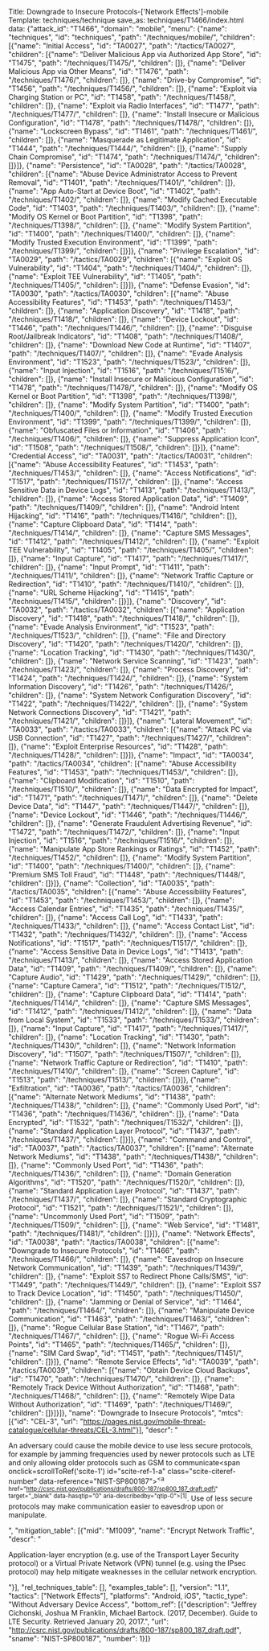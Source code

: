 Title: Downgrade to Insecure Protocols-['Network Effects']-mobile
Template: techniques/technique
save_as: techniques/T1466/index.html
data: {"attack_id": "T1466", "domain": "mobile", "menu": {"name": "techniques", "id": "techniques", "path": "/techniques/mobile/", "children": [{"name": "Initial Access", "id": "TA0027", "path": "/tactics/TA0027", "children": [{"name": "Deliver Malicious App via Authorized App Store", "id": "T1475", "path": "/techniques/T1475/", "children": []}, {"name": "Deliver Malicious App via Other Means", "id": "T1476", "path": "/techniques/T1476/", "children": []}, {"name": "Drive-by Compromise", "id": "T1456", "path": "/techniques/T1456/", "children": []}, {"name": "Exploit via Charging Station or PC", "id": "T1458", "path": "/techniques/T1458/", "children": []}, {"name": "Exploit via Radio Interfaces", "id": "T1477", "path": "/techniques/T1477/", "children": []}, {"name": "Install Insecure or Malicious Configuration", "id": "T1478", "path": "/techniques/T1478/", "children": []}, {"name": "Lockscreen Bypass", "id": "T1461", "path": "/techniques/T1461/", "children": []}, {"name": "Masquerade as Legitimate Application", "id": "T1444", "path": "/techniques/T1444/", "children": []}, {"name": "Supply Chain Compromise", "id": "T1474", "path": "/techniques/T1474/", "children": []}]}, {"name": "Persistence", "id": "TA0028", "path": "/tactics/TA0028", "children": [{"name": "Abuse Device Administrator Access to Prevent Removal", "id": "T1401", "path": "/techniques/T1401/", "children": []}, {"name": "App Auto-Start at Device Boot", "id": "T1402", "path": "/techniques/T1402/", "children": []}, {"name": "Modify Cached Executable Code", "id": "T1403", "path": "/techniques/T1403/", "children": []}, {"name": "Modify OS Kernel or Boot Partition", "id": "T1398", "path": "/techniques/T1398/", "children": []}, {"name": "Modify System Partition", "id": "T1400", "path": "/techniques/T1400/", "children": []}, {"name": "Modify Trusted Execution Environment", "id": "T1399", "path": "/techniques/T1399/", "children": []}]}, {"name": "Privilege Escalation", "id": "TA0029", "path": "/tactics/TA0029", "children": [{"name": "Exploit OS Vulnerability", "id": "T1404", "path": "/techniques/T1404/", "children": []}, {"name": "Exploit TEE Vulnerability", "id": "T1405", "path": "/techniques/T1405/", "children": []}]}, {"name": "Defense Evasion", "id": "TA0030", "path": "/tactics/TA0030", "children": [{"name": "Abuse Accessibility Features", "id": "T1453", "path": "/techniques/T1453/", "children": []}, {"name": "Application Discovery", "id": "T1418", "path": "/techniques/T1418/", "children": []}, {"name": "Device Lockout", "id": "T1446", "path": "/techniques/T1446/", "children": []}, {"name": "Disguise Root/Jailbreak Indicators", "id": "T1408", "path": "/techniques/T1408/", "children": []}, {"name": "Download New Code at Runtime", "id": "T1407", "path": "/techniques/T1407/", "children": []}, {"name": "Evade Analysis Environment", "id": "T1523", "path": "/techniques/T1523/", "children": []}, {"name": "Input Injection", "id": "T1516", "path": "/techniques/T1516/", "children": []}, {"name": "Install Insecure or Malicious Configuration", "id": "T1478", "path": "/techniques/T1478/", "children": []}, {"name": "Modify OS Kernel or Boot Partition", "id": "T1398", "path": "/techniques/T1398/", "children": []}, {"name": "Modify System Partition", "id": "T1400", "path": "/techniques/T1400/", "children": []}, {"name": "Modify Trusted Execution Environment", "id": "T1399", "path": "/techniques/T1399/", "children": []}, {"name": "Obfuscated Files or Information", "id": "T1406", "path": "/techniques/T1406/", "children": []}, {"name": "Suppress Application Icon", "id": "T1508", "path": "/techniques/T1508/", "children": []}]}, {"name": "Credential Access", "id": "TA0031", "path": "/tactics/TA0031", "children": [{"name": "Abuse Accessibility Features", "id": "T1453", "path": "/techniques/T1453/", "children": []}, {"name": "Access Notifications", "id": "T1517", "path": "/techniques/T1517/", "children": []}, {"name": "Access Sensitive Data in Device Logs", "id": "T1413", "path": "/techniques/T1413/", "children": []}, {"name": "Access Stored Application Data", "id": "T1409", "path": "/techniques/T1409/", "children": []}, {"name": "Android Intent Hijacking", "id": "T1416", "path": "/techniques/T1416/", "children": []}, {"name": "Capture Clipboard Data", "id": "T1414", "path": "/techniques/T1414/", "children": []}, {"name": "Capture SMS Messages", "id": "T1412", "path": "/techniques/T1412/", "children": []}, {"name": "Exploit TEE Vulnerability", "id": "T1405", "path": "/techniques/T1405/", "children": []}, {"name": "Input Capture", "id": "T1417", "path": "/techniques/T1417/", "children": []}, {"name": "Input Prompt", "id": "T1411", "path": "/techniques/T1411/", "children": []}, {"name": "Network Traffic Capture or Redirection", "id": "T1410", "path": "/techniques/T1410/", "children": []}, {"name": "URL Scheme Hijacking", "id": "T1415", "path": "/techniques/T1415/", "children": []}]}, {"name": "Discovery", "id": "TA0032", "path": "/tactics/TA0032", "children": [{"name": "Application Discovery", "id": "T1418", "path": "/techniques/T1418/", "children": []}, {"name": "Evade Analysis Environment", "id": "T1523", "path": "/techniques/T1523/", "children": []}, {"name": "File and Directory Discovery", "id": "T1420", "path": "/techniques/T1420/", "children": []}, {"name": "Location Tracking", "id": "T1430", "path": "/techniques/T1430/", "children": []}, {"name": "Network Service Scanning", "id": "T1423", "path": "/techniques/T1423/", "children": []}, {"name": "Process Discovery", "id": "T1424", "path": "/techniques/T1424/", "children": []}, {"name": "System Information Discovery", "id": "T1426", "path": "/techniques/T1426/", "children": []}, {"name": "System Network Configuration Discovery", "id": "T1422", "path": "/techniques/T1422/", "children": []}, {"name": "System Network Connections Discovery", "id": "T1421", "path": "/techniques/T1421/", "children": []}]}, {"name": "Lateral Movement", "id": "TA0033", "path": "/tactics/TA0033", "children": [{"name": "Attack PC via USB Connection", "id": "T1427", "path": "/techniques/T1427/", "children": []}, {"name": "Exploit Enterprise Resources", "id": "T1428", "path": "/techniques/T1428/", "children": []}]}, {"name": "Impact", "id": "TA0034", "path": "/tactics/TA0034", "children": [{"name": "Abuse Accessibility Features", "id": "T1453", "path": "/techniques/T1453/", "children": []}, {"name": "Clipboard Modification", "id": "T1510", "path": "/techniques/T1510/", "children": []}, {"name": "Data Encrypted for Impact", "id": "T1471", "path": "/techniques/T1471/", "children": []}, {"name": "Delete Device Data", "id": "T1447", "path": "/techniques/T1447/", "children": []}, {"name": "Device Lockout", "id": "T1446", "path": "/techniques/T1446/", "children": []}, {"name": "Generate Fraudulent Advertising Revenue", "id": "T1472", "path": "/techniques/T1472/", "children": []}, {"name": "Input Injection", "id": "T1516", "path": "/techniques/T1516/", "children": []}, {"name": "Manipulate App Store Rankings or Ratings", "id": "T1452", "path": "/techniques/T1452/", "children": []}, {"name": "Modify System Partition", "id": "T1400", "path": "/techniques/T1400/", "children": []}, {"name": "Premium SMS Toll Fraud", "id": "T1448", "path": "/techniques/T1448/", "children": []}]}, {"name": "Collection", "id": "TA0035", "path": "/tactics/TA0035", "children": [{"name": "Abuse Accessibility Features", "id": "T1453", "path": "/techniques/T1453/", "children": []}, {"name": "Access Calendar Entries", "id": "T1435", "path": "/techniques/T1435/", "children": []}, {"name": "Access Call Log", "id": "T1433", "path": "/techniques/T1433/", "children": []}, {"name": "Access Contact List", "id": "T1432", "path": "/techniques/T1432/", "children": []}, {"name": "Access Notifications", "id": "T1517", "path": "/techniques/T1517/", "children": []}, {"name": "Access Sensitive Data in Device Logs", "id": "T1413", "path": "/techniques/T1413/", "children": []}, {"name": "Access Stored Application Data", "id": "T1409", "path": "/techniques/T1409/", "children": []}, {"name": "Capture Audio", "id": "T1429", "path": "/techniques/T1429/", "children": []}, {"name": "Capture Camera", "id": "T1512", "path": "/techniques/T1512/", "children": []}, {"name": "Capture Clipboard Data", "id": "T1414", "path": "/techniques/T1414/", "children": []}, {"name": "Capture SMS Messages", "id": "T1412", "path": "/techniques/T1412/", "children": []}, {"name": "Data from Local System", "id": "T1533", "path": "/techniques/T1533/", "children": []}, {"name": "Input Capture", "id": "T1417", "path": "/techniques/T1417/", "children": []}, {"name": "Location Tracking", "id": "T1430", "path": "/techniques/T1430/", "children": []}, {"name": "Network Information Discovery", "id": "T1507", "path": "/techniques/T1507/", "children": []}, {"name": "Network Traffic Capture or Redirection", "id": "T1410", "path": "/techniques/T1410/", "children": []}, {"name": "Screen Capture", "id": "T1513", "path": "/techniques/T1513/", "children": []}]}, {"name": "Exfiltration", "id": "TA0036", "path": "/tactics/TA0036", "children": [{"name": "Alternate Network Mediums", "id": "T1438", "path": "/techniques/T1438/", "children": []}, {"name": "Commonly Used Port", "id": "T1436", "path": "/techniques/T1436/", "children": []}, {"name": "Data Encrypted", "id": "T1532", "path": "/techniques/T1532/", "children": []}, {"name": "Standard Application Layer Protocol", "id": "T1437", "path": "/techniques/T1437/", "children": []}]}, {"name": "Command and Control", "id": "TA0037", "path": "/tactics/TA0037", "children": [{"name": "Alternate Network Mediums", "id": "T1438", "path": "/techniques/T1438/", "children": []}, {"name": "Commonly Used Port", "id": "T1436", "path": "/techniques/T1436/", "children": []}, {"name": "Domain Generation Algorithms", "id": "T1520", "path": "/techniques/T1520/", "children": []}, {"name": "Standard Application Layer Protocol", "id": "T1437", "path": "/techniques/T1437/", "children": []}, {"name": "Standard Cryptographic Protocol", "id": "T1521", "path": "/techniques/T1521/", "children": []}, {"name": "Uncommonly Used Port", "id": "T1509", "path": "/techniques/T1509/", "children": []}, {"name": "Web Service", "id": "T1481", "path": "/techniques/T1481/", "children": []}]}, {"name": "Network Effects", "id": "TA0038", "path": "/tactics/TA0038", "children": [{"name": "Downgrade to Insecure Protocols", "id": "T1466", "path": "/techniques/T1466/", "children": []}, {"name": "Eavesdrop on Insecure Network Communication", "id": "T1439", "path": "/techniques/T1439/", "children": []}, {"name": "Exploit SS7 to Redirect Phone Calls/SMS", "id": "T1449", "path": "/techniques/T1449/", "children": []}, {"name": "Exploit SS7 to Track Device Location", "id": "T1450", "path": "/techniques/T1450/", "children": []}, {"name": "Jamming or Denial of Service", "id": "T1464", "path": "/techniques/T1464/", "children": []}, {"name": "Manipulate Device Communication", "id": "T1463", "path": "/techniques/T1463/", "children": []}, {"name": "Rogue Cellular Base Station", "id": "T1467", "path": "/techniques/T1467/", "children": []}, {"name": "Rogue Wi-Fi Access Points", "id": "T1465", "path": "/techniques/T1465/", "children": []}, {"name": "SIM Card Swap", "id": "T1451", "path": "/techniques/T1451/", "children": []}]}, {"name": "Remote Service Effects", "id": "TA0039", "path": "/tactics/TA0039", "children": [{"name": "Obtain Device Cloud Backups", "id": "T1470", "path": "/techniques/T1470/", "children": []}, {"name": "Remotely Track Device Without Authorization", "id": "T1468", "path": "/techniques/T1468/", "children": []}, {"name": "Remotely Wipe Data Without Authorization", "id": "T1469", "path": "/techniques/T1469/", "children": []}]}]}, "name": "Downgrade to Insecure Protocols", "mtcs": [{"id": "CEL-3", "url": "https://pages.nist.gov/mobile-threat-catalogue/cellular-threats/CEL-3.html"}], "descr": "<p>An adversary could cause the mobile device to use less secure protocols, for example by jamming frequencies used by newer protocols such as LTE and only allowing older protocols such as GSM to communicate<span onclick=scrollToRef('scite-1') id=\"scite-ref-1-a\" class=\"scite-citeref-number\" data-reference=\"NIST-SP800187\"><sup><a href=\"http://csrc.nist.gov/publications/drafts/800-187/sp800_187_draft.pdf\" target=\"_blank\" data-hasqtip=\"0\" aria-describedby=\"qtip-0\">[1]</a></sup></span>. Use of less secure protocols may make communication easier to eavesdrop upon or manipulate.</p>", "mitigation_table": [{"mid": "M1009", "name": "Encrypt Network Traffic", "descr": "<p>Application-layer encryption (e.g. use of the Transport Layer Security protocol) or a Virtual Private Network (VPN) tunnel (e.g. using the IPsec protocol) may help mitigate weaknesses in the cellular network encryption.</p>"}], "rel_techniques_table": [], "examples_table": [], "version": "1.1", "tactics": ["Network Effects"], "platforms": "Android, iOS", "tactic_type": "Without Adversary Device Access", "bottom_ref": [{"description": "Jeffrey Cichonski, Joshua M Franklin, Michael Bartock. (2017, December). Guide to LTE Security. Retrieved January 20, 2017.", "url": "http://csrc.nist.gov/publications/drafts/800-187/sp800_187_draft.pdf", "sname": "NIST-SP800187", "number": 1}]}